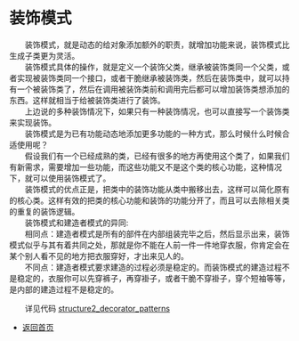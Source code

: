 # 装饰模式

&emsp;&emsp;装饰模式，就是动态的给对象添加额外的职责，就增加功能来说，装饰模式比生成子类更为灵活。<br>
&emsp;&emsp;装饰模式具体的操作，就是定义一个装饰父类，继承被装饰类同一个父类，或者实现被装饰类同一个接口，或者干脆继承被装饰类，然后在装饰类中，就可以持有一个被装饰类了，然后在调用被装饰类前和调用完后都可以增加装饰类想添加的东西。这样就相当于给被装饰类进行了装饰。<br>
&emsp;&emsp;上边说的多种装饰情况下，如果只有一种装饰情况，也可以直接写一个装饰类来实现装饰。<br>
&emsp;&emsp;装饰模式是为已有功能动态地添加更多功能的一种方式，那么时候什么时候合适使用呢？<br>
&emsp;&emsp;假设我们有一个已经成熟的类，已经有很多的地方再使用这个类了，如果我们有新需求，需要增加一些功能，而这些功能又不是这个类的核心功能，这种情况下，就可以使用装饰模式了。<br>
&emsp;&emsp;装饰模式的优点正是，把类中的装饰功能从类中搬移出去，这样可以简化原有的核心类。这样有效的把类的核心功能和装饰的功能分开了，而且可以去除相关类的重复的装饰逻辑。<br>
&emsp;&emsp;装饰模式和建造者模式的异同:<br>
&emsp;&emsp;相同点：建造者模式是所有的部件在内部组装完毕之后，然后显示出来，装饰模式似乎与其有着共同之处，那就是你不能在人前一件一件地穿衣服，你肯定会在某个别人看不见的地方把衣服穿好，才出来见人的。<br>
&emsp;&emsp;不同点：建造者模式要求建造的过程必须是稳定的。而装饰模式的建造过程不是稳定的，衣服你可以先穿裤子，再穿褂子，或者干脆不穿褂子，穿个短袖等等，是内部的建造过程不是稳定的。<br>


&emsp;&emsp;详见代码 [structure2_decorator_patterns](https://github.com/zhangonga/design-patterns/tree/master/src/main/java/tech/zg/patterns/structure/structure2_decorator_patterns)

- [返回首页](https://github.com/zhangonga/design-patterns#%E8%AE%BE%E8%AE%A1%E6%A8%A1%E5%BC%8F%E7%AC%94%E8%AE%B0)